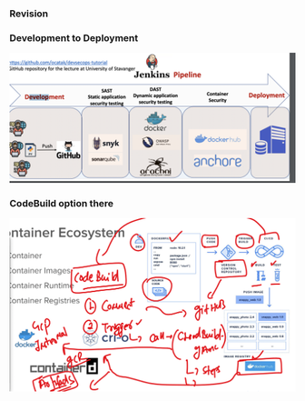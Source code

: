 ### Revision 

### Development to Deployment 

<img src="dev1.png">

### CodeBuild option there 

<img src="cb1.png">

